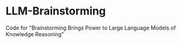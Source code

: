 # LLM-Brainstorming
Code for "Brainstorming Brings Power to Large Language Models of Knowledge Reasoning"
